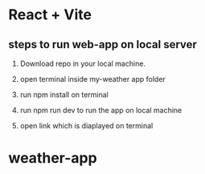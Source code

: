# React + Vite

## steps to run web-app on local server

1. Download repo in your local machine.

2. open terminal inside my-weather app folder  

3. run npm install on terminal

4. run npm run dev to run the app on local machine

5. open link which is diaplayed on terminal 
# weather-app
